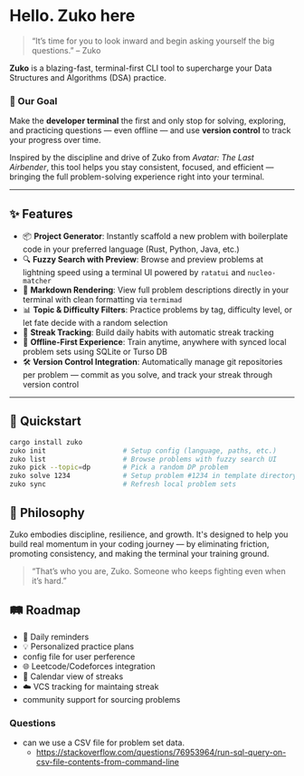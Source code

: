 # Hello. Zuko here

> “It’s time for you to look inward and begin asking yourself the big questions.” – Zuko

**Zuko** is a blazing-fast, terminal-first CLI tool to supercharge your Data Structures and Algorithms (DSA) practice.

### 🎯 Our Goal

Make the **developer terminal** the first and only stop for solving, exploring, and practicing questions — even offline — and use **version control** to track your progress over time.

Inspired by the discipline and drive of Zuko from *Avatar: The Last Airbender*, this tool helps you stay consistent, focused, and efficient — bringing the full problem-solving experience right into your terminal.

---

## ✨ Features

- 📦 **Project Generator**: Instantly scaffold a new problem with boilerplate code in your preferred language (Rust, Python, Java, etc.)
- 🔍 **Fuzzy Search with Preview**: Browse and preview problems at lightning speed using a terminal UI powered by `ratatui` and `nucleo-matcher`
- 📖 **Markdown Rendering**: View full problem descriptions directly in your terminal with clean formatting via `termimad`
- 📊 **Topic & Difficulty Filters**: Practice problems by tag, difficulty level, or let fate decide with a random selection
- 🔁 **Streak Tracking**: Build daily habits with automatic streak tracking
- 🧠 **Offline-First Experience**: Train anytime, anywhere with synced local problem sets using SQLite or Turso DB
- 🛠️ **Version Control Integration**: Automatically manage git repositories per problem — commit as you solve, and track your streak through version control

---

## 🚀 Quickstart

```sh
cargo install zuko
zuko init                   # Setup config (language, paths, etc.)
zuko list                   # Browse problems with fuzzy search UI
zuko pick --topic=dp        # Pick a random DP problem
zuko solve 1234             # Setup problem #1234 in template directory
zuko sync                   # Refresh local problem sets
```

## 🧠 Philosophy

Zuko embodies discipline, resilience, and growth. It's designed to help you build real momentum in your coding journey — by eliminating friction, promoting consistency, and making the terminal your training ground.

> “That’s who you are, Zuko. Someone who keeps fighting even when it’s hard.”


## 🛤️ Roadmap
- 🔔 Daily reminders
- 💡 Personalized practice plans
- config file for user perference
- 🌐 Leetcode/Codeforces integration
- 📅 Calendar view of streaks
- ☁️ VCS tracking for maintaing streak
- community support for sourcing problems



### Questions 

- can we use a CSV file for problem set data.
    - https://stackoverflow.com/questions/76953964/run-sql-query-on-csv-file-contents-from-command-line

<!-- That's rough buddy. for failed tests -->
<!-- 
